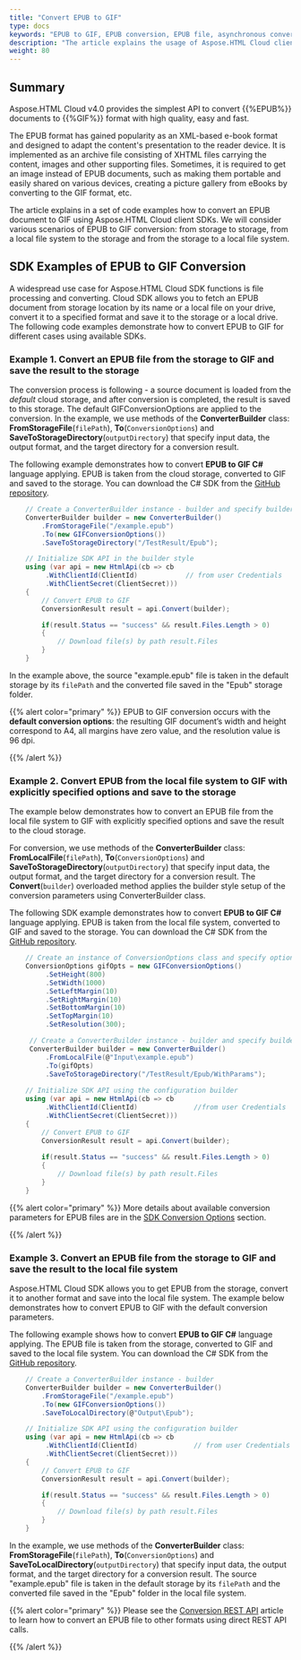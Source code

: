 ```yaml
---
title: "Convert EPUB to GIF"
type: docs
keywords: "EPUB to GIF, EPUB conversion, EPUB file, asynchronous conversion, conversion SDK, convert EPUB to GIF, SDK, SDK examples, Python, Ruby, PHP, Java, .Net, C#, Android, Swift, Node.js"
description: "The article explains the usage of Aspose.HTML Cloud client SDKs to convert EPUB to GIF by a set of examples. SDKs are available in PHP, Python, Ruby, Android, Swift, C#, Java, C++, Node.js and more."
weight: 80
---
```


## **Summary**

Aspose.HTML Cloud v4.0 provides the simplest API to convert  {{%EPUB%}} documents to {{%GIF%}} format with high quality, easy and fast. 

The EPUB format has gained popularity as an XML-based e-book format and designed to adapt the content's presentation to the reader device. It is implemented as an archive file consisting of XHTML files carrying the content, images and other supporting files. Sometimes, it is required to get an image instead of EPUB documents, such as making them portable and easily shared on various devices, creating a picture gallery from eBooks by converting to the GIF format, etc.

The article explains in a set of code examples how to convert an EPUB document to GIF using Aspose.HTML Cloud client SDKs. We will consider various scenarios of EPUB to GIF conversion: from storage to storage, from a local file system to the storage and from the storage to a local file system.

## **SDK Examples of EPUB to GIF Conversion**

A widespread use case for Aspose.HTML Cloud SDK functions is file processing and converting.  Cloud SDK allows you to fetch an EPUB document from storage location by its name or a local file on your drive, convert it to a specified format and save it to the storage or a local drive. The following code examples demonstrate how to convert EPUB to GIF for different cases using available SDKs.

### **Example 1.**  Convert an EPUB file from the storage to GIF and save the result to the storage

The conversion process is following - a source document is loaded from the *default* cloud storage, and after conversion is completed, the result is saved to this storage. The default GIFConversionOptions are applied to the conversion. In the example, we use methods of the **ConverterBuilder** class: **FromStorageFile**(`filePath`), **To**(`ConversionOptions`) and **SaveToStorageDirectory**(`outputDirectory`) that specify input data, the output format, and the target directory for a conversion result.

The following example demonstrates how to convert **EPUB to GIF C#** language applying. EPUB is taken from the cloud storage, converted to GIF and saved to the storage. You can download the C# SDK from the [GitHub repository](https://github.com/aspose-html-cloud/aspose-html-cloud-dotnet).

```c#
    // Create a ConverterBuilder instance - builder and specify builder's methods	
    ConverterBuilder builder = new ConverterBuilder()
        .FromStorageFile("/example.epub")
        .To(new GIFConversionOptions())
        .SaveToStorageDirectory("/TestResult/Epub");

    // Initialize SDK API in the builder style
	using (var api = new HtmlApi(cb => cb
         .WithClientId(ClientId)            // from user Сredentials
         .WithClientSecret(ClientSecret)))
    {
        // Convert EPUB to GIF
	    ConversionResult result = api.Convert(builder);

        if(result.Status == "success" && result.Files.Length > 0)
        {
            // Download file(s) by path result.Files 
        }        
    }
```

In the example above, the source "example.epub" file is taken in the default storage by its `filePath` and the converted file saved in the "Epub" storage folder.

{{% alert color="primary" %}} 
EPUB to GIF conversion occurs with the **default conversion options**: the resulting GIF document’s width and height correspond to A4, all margins have zero value, and the resolution value is 96 dpi.

{{% /alert %}} 

### **Example 2.** Convert EPUB from the local file system to GIF with explicitly specified options and save to the storage

The example below demonstrates how to convert an EPUB file from the local file system to GIF with explicitly specified options and save the result to the cloud storage.

 For conversion, we use methods of the **ConverterBuilder** class: **FromLocalFile**(`filePath`), **To**(`ConversionOptions`) and **SaveToStorageDirectory**(`outputDirectory`) that specify input data, the output format, and the target directory for a conversion result. The **Convert**(`builder`) overloaded method applies the builder style setup of the conversion parameters using ConverterBuilder class.

The following SDK example demonstrates how to convert **EPUB to GIF C#** language applying. EPUB is taken from the local file system, converted to GIF and saved to the storage. You can download the C# SDK from the [GitHub repository](https://github.com/aspose-html-cloud/aspose-html-cloud-dotnet).

```c#
    // Create an instance of ConversionOptions class and specify options for EPUB to GIF conversion	
	ConversionOptions gifOpts = new GIFConversionOptions()
         .SetHeight(800)
         .SetWidth(1000)
         .SetLeftMargin(10)
         .SetRightMargin(10)
         .SetBottomMargin(10)
         .SetTopMargin(10)
         .SetResolution(300);

     // Create a ConverterBuilder instance - builder and specify builder's methods
     ConverterBuilder builder = new ConverterBuilder()
         .FromLocalFile(@"Input\example.epub")
         .To(gifOpts)
         .SaveToStorageDirectory("/TestResult/Epub/WithParams");
    	 
    // Initialize SDK API using the configuration builder
    using (var api = new HtmlApi(cb => cb
         .WithClientId(ClientId)              //from user Сredentials
         .WithClientSecret(ClientSecret)))
    {
        // Convert EPUB to GIF
        ConversionResult result = api.Convert(builder);
    
        if(result.Status == "success" && result.Files.Length > 0)
        {
            // Download file(s) by path result.Files 
        }    
    }
```

{{% alert color="primary" %}} 
More details about available conversion parameters for EPUB files are in the [SDK Conversion Options](/html/conversion-api/sdk-conversion-options/) section.

{{% /alert %}} 

### **Example 3.** Convert an EPUB file from the storage to GIF and save the result to the local file system

Aspose.HTML Cloud SDK allows you to get EPUB from the storage, convert it to another format and save into the local file system. The example below demonstrates how to convert EPUB to GIF with the default conversion parameters.

The following example shows how to convert **EPUB to GIF C#** language applying. The EPUB file is taken from the storage, converted to GIF and saved to the local file system. You can download the C# SDK from the [GitHub repository](https://github.com/aspose-html-cloud/aspose-html-cloud-dotnet).

```c#
    // Create a ConverterBuilder instance - builder 
	ConverterBuilder builder = new ConverterBuilder()
        .FromStorageFile("/example.epub")
        .To(new GIFConversionOptions())
        .SaveToLocalDirectory(@"Output\Epub");

    // Initialize SDK API using the configuration builder
	using (var api = new HtmlApi(cb => cb
         .WithClientId(ClientId)              // from user Сredentials          
         .WithClientSecret(ClientSecret)))
    {
        // Convert EPUB to GIF
	    ConversionResult result = api.Convert(builder);

        if(result.Status == "success" && result.Files.Length > 0)
        {
            // Download file(s) by path result.Files 
        }        
    }
```

In the example, we use methods of the **ConverterBuilder** class: **FromStorageFile**(`filePath`), **To**(`ConversionOptions`) and **SaveToLocalDirectory**(`outputDirectory`) that specify input data, the output format, and the target directory for a conversion result. The source "example.epub" file is taken in the default storage by its `filePath` and the converted file saved in the "Epub"  folder in the local file system.

{{% alert color="primary" %}} 
Please see the [Conversion REST API](/html/conversion-api/conversion-rest-api/) article to learn how to convert an EPUB file to other formats using direct REST API calls.

{{% /alert %}} 